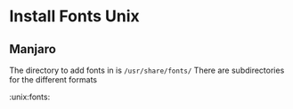 # Install Fonts Unix

## Manjaro
The directory to add fonts in is `/usr/share/fonts/`
There are subdirectories for the different formats

:unix:fonts:
